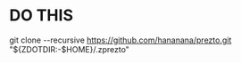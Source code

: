 # DO THIS

git clone --recursive https://github.com/hananana/prezto.git "${ZDOTDIR:-$HOME}/.zprezto"
